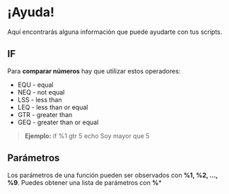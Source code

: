 # ¡Ayuda!
Aquí encontrarás alguna información que puede ayudarte con tus scripts.

## IF
Para **comparar números** hay que utilizar estos operadores:
- EQU - equal
- NEQ - not equal
- LSS - less than
- LEQ - less than or equal
- GTR - greater than
- GEQ - greater than or equal

> **Ejemplo:** if %1 gtr 5 echo Soy mayor que 5

## Parámetros
Los parámetros de una función pueden ser observados con **%1, %2, ..., %9**. Puedes obtener una lista de parámetros con **%***

